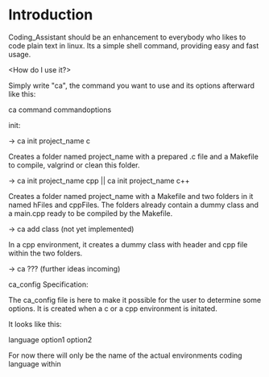 <h1>Introduction</h1>

Coding_Assistant should be an enhancement to everybody who likes to code plain text
in linux. Its a simple shell command, providing easy and fast usage.

<How do I use it?>

Simply write "ca", the command you want to use and its options afterward like this:

  ca command commandoptions

<Commands>

init:

-> ca init project_name c

  Creates a folder named project_name with a prepared .c file and a Makefile to
  compile, valgrind or clean this folder.

-> ca init project_name cpp || ca init project_name c++

  Creates a folder named project_name with a Makefile and two folders in it named
  hFiles and cppFiles. The folders already contain a dummy class and a main.cpp
  ready to be compiled by the Makefile.

-> ca add class (not yet implemented)

  In a cpp environment, it creates a dummy class with header and cpp file within
  the two folders.

-> ca ??? (further ideas incoming)




ca_config Specification:

The ca_config file is here to make it possible for the user to determine some
options.
It is created when a c or a cpp environment is initated.

It looks like this:

language
option1
option2

For now there will only be the name of the 
actual environments coding language within